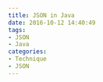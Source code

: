 ```yaml
---
title: JSON in Java
date: 2016-10-12 14:40:49
tags:
- JSON
- Java
categories:
- Technique
- JSON
---
```

